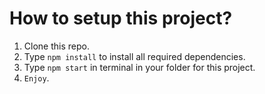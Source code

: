 # How to setup this project?

1. Clone this repo.
2. Type `npm install` to install all required dependencies.
3. Type `npm start` in terminal in your folder for this project.
4. `Enjoy`.
